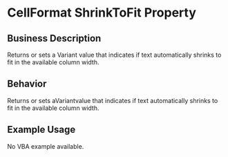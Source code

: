 # CellFormat ShrinkToFit Property

## Business Description
Returns or sets a Variant value that indicates if text automatically shrinks to fit in the available column width.

## Behavior
Returns or sets aVariantvalue that indicates if text automatically shrinks to fit in the available column width.

## Example Usage
No VBA example available.